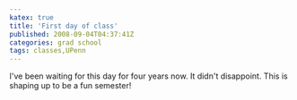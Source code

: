 ```yaml
---
katex: true
title: 'First day of class'
published: 2008-09-04T04:37:41Z
categories: grad school
tags: classes,UPenn
---
```


I've been waiting for this day for four years now.  It didn't disappoint.  This is shaping up to be a fun semester!

